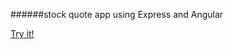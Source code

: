 ######stock quote app using Express and Angular

[Try it!](https://rawgit.com/jeffbell9/Stock-It-To-Me/master/public/index.html)